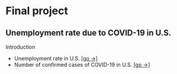 # Final project
## Unemployment rate due to COVID-19 in U.S.

Introduction

- Unemployment rate in U.S.                     [[go →]](unemployment/README.md)
- Number of confirmed cases of COVID-19 in U.S. [[go →]](COVID-19/README.md)
